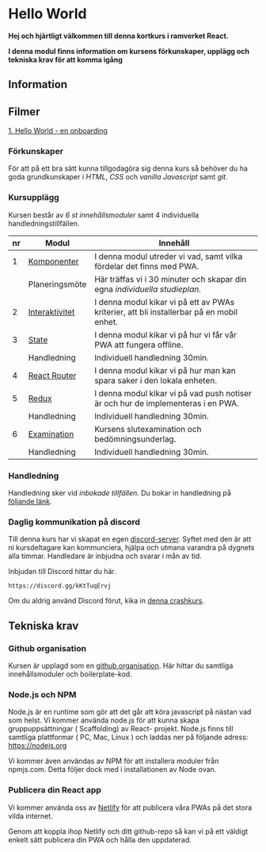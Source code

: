 # Hello World
**Hej och hjärtligt välkommen till denna kortkurs i ramverket React.**

**I denna modul finns information om kursens förkunskaper, upplägg och tekniska krav för att komma igång**

## Information

## Filmer
[1. Hello World - en onboarding](#)

### Förkunskaper
För att på ett bra sätt kunna tillgodagöra sig denna kurs så behöver du ha goda grundkunskaper i *HTML*, *CSS* och *vanilla Javascript* samt *git*.

### Kursupplägg
Kursen består av *6 st innehållsmoduler* samt 4 individuella handledningstillfällen.

|nr|Modul|Innehåll|
|---|---|---|
|1|[Komponenter](https://github.com/FU-PWA-HT21/1.-PWA)|I denna modul utreder vi vad, samt vilka fördelar det finns med PWA.|
||Planeringsmöte|Här träffas vi i 30 minuter och skapar din egna *individuella studieplan.*|
|2|[Interaktivitet](https://github.com/FU-PWA-HT21/2.-Installable)|I denna modul kikar vi på ett av PWAs kriterier, att bli installerbar på en mobil enhet.|
|3|[State ](https://github.com/FU-PWA-HT21/3.-Offline-capable)|I denna modul kikar vi på hur vi får vår PWA att fungera offline.|
||Handledning|Individuell handledning 30min.|
|4|[React Router](https://github.com/FU-PWA-HT21/4.-Storage)|I denna modul kikar vi på hur man kan spara saker i den lokala enheten.|
|5|[Redux](https://github.com/FU-PWA-HT21/5.-Push-notifications)|I denna modul kikar vi på vad push notiser är och hur de implementeras i en PWA.|
||Handledning|Individuell handledning 30min.|
|6|[Examination](#)|Kursens slutexamination och bedömningsunderlag.|
||Handledning|Individuell handledning 30min.|

### Handledning
Handledning sker vid _inbokade tillfällen_. Du bokar in handledning på [följande länk]().

### Daglig kommunikation på discord
Till denna kurs har vi skapat en egen [discord-server](https://discord.com/). Syftet med den är att ni kursdeltagare kan kommunciera, hjälpa och utmana varandra på dygnets alla timmar. Handledare är inbjudna och svarar i mån av tid.

Inbjudan till Discord hittar du här.
```
https://discord.gg/kKtTuqErvj
```

Om du aldrig använd Discord förut, kika in [denna crashkurs](https://www.youtube.com/watch?v=M9Lqwe7R2X0).


## Tekniska krav

### Github organisation
Kursen är upplagd som en [github organisation](https://github.com/Folkuniversitetet-React). Här hittar du samtliga innehållsmoduler och boilerplate-kod.

### Node.js och NPM

Node.js är en runtime som gör att det går att köra javascript på nästan vad som helst. Vi 
kommer använda node.js för att kunna skapa gruppuppsättningar ( Scaffolding) av React-
projekt. Node.js finns till samtliga plattformar ( PC, Mac, Linux ) och laddas ner på följande 
adress: https://nodejs.org

Vi kommer även användas av NPM för att installera moduler från npmjs.com. Detta följer dock med i installationen av Node ovan.

### Publicera din React app
Vi kommer använda oss av [Netlify](https://www.netlify.com/) för att publicera våra PWAs på det stora vilda internet. 

Genom att koppla ihop Netlify och ditt github-repo så kan vi på ett väldigt enkelt sätt publicera din PWA och hålla den uppdaterad.
